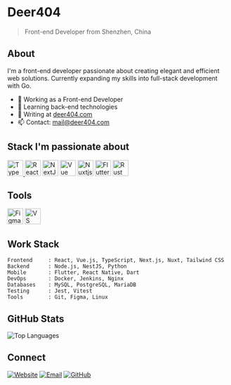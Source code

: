 # Deer404

> Front-end Developer from Shenzhen, China

## About

I'm a front-end developer passionate about creating elegant and efficient web solutions. Currently expanding my skills into full-stack development with Go.

- 🔭 Working as a Front-end Developer
- 🌱 Learning back-end technologies
- 📝 Writing at [deer404.com](https://deer404.com)
- 📫 Contact: mail@deer404.com

## Stack I'm passionate about
<p align="left">
    <a href="https://www.typescriptlang.org/" target="_blank" rel="noreferrer">
        <img src="https://raw.githubusercontent.com/danielcranney/readme-generator/main/public/icons/skills/typescript-colored.svg" width="36" height="36" alt="TypeScript" />
    </a>
    <a href="https://reactjs.org/" target="_blank" rel="noreferrer"><img src="https://raw.githubusercontent.com/danielcranney/readme-generator/main/public/icons/skills/react-colored.svg" width="36" height="36" alt="React" /></a>
    <a href="https://nextjs.org/docs" target="_blank" rel="noreferrer"><img src="https://raw.githubusercontent.com/danielcranney/readme-generator/main/public/icons/skills/nextjs-colored.svg" width="36" height="36" alt="NextJs" /></a>
    <a href="https://vuejs.org/" target="_blank" rel="noreferrer"><img src="https://raw.githubusercontent.com/danielcranney/readme-generator/main/public/icons/skills/vuejs-colored.svg" width="36" height="36" alt="Vue" /></a>
    <a href="https://nuxtjs.org/" target="_blank" rel="noreferrer"><img src="https://raw.githubusercontent.com/danielcranney/readme-generator/main/public/icons/skills/nuxtjs-colored.svg" width="36" height="36" alt="Nuxtjs" /></a>
    <a href="https://flutter.dev/" target="_blank" rel="noreferrer"><img src="https://raw.githubusercontent.com/danielcranney/readme-generator/main/public/icons/skills/flutter-colored.svg" width="36" height="36" alt="Flutter" /></a>
    <a href="https://www.rust-lang.org/" target="_blank" rel="noreferrer"><img src="https://raw.githubusercontent.com/danielcranney/readme-generator/main/public/icons/skills/rust-colored.svg" width="36" height="36" alt="Rust" /></a>
</p>

## Tools
<p align="left">
  <a href="https://www.figma.com/" target="_blank" rel="noreferrer"><img src="https://raw.githubusercontent.com/danielcranney/readme-generator/main/public/icons/skills/figma-colored.svg" width="36" height="36" alt="Figma" /></a>
  <a href="https://code.visualstudio.com/" target="_blank" rel="noreferrer">
        <img src="https://raw.githubusercontent.com/danielcranney/readme-generator/main/public/icons/skills/visualstudiocode.svg" width="36" height="36" alt="VS Code" />
  </a>
</p>

## Work Stack

```
Frontend     : React, Vue.js, TypeScript, Next.js, Nuxt, Tailwind CSS
Backend      : Node.js, NestJS, Python
Mobile       : Flutter, React Native, Dart
DevOps       : Docker, Jenkins, Nginx
Databases    : MySQL, PostgreSQL, MariaDB
Testing      : Jest, Vitest
Tools        : Git, Figma, Linux
```

## GitHub Stats

![Top Languages](https://github-readme-stats.vercel.app/api/top-langs?username=deer404&layout=compact&theme=tokyonight&hide_border=true&count_private=true&langs_count=8&size_weight=0.5&count_weight=0.5&hide=makefile)

## Connect

[![Website](https://img.shields.io/badge/Website-deer404.com-blue?style=flat-square)](https://deer404.com)
[![Email](https://img.shields.io/badge/Email-mail@deer404.com-red?style=flat-square)](mailto:mail@deer404.com)
[![GitHub](https://img.shields.io/badge/GitHub-Deer404-181717?style=flat-square)](https://github.com/Deer404)
